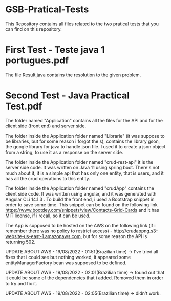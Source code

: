 # GSB-Pratical-Tests

This Repository contains all files related to the two pratical tests that you can find on this repository.

# First Test - Teste java 1 portugues.pdf

The file Result.java contains the resolution to the given problem. 

# Second Test - Java Practical Test.pdf

The folder named "Application" contains all the files for the API and for the client side (front end) and server side.

The folder inside the Application folder named "Librarie" (it was suppose to be libraries, but for some reason i forgot the s), contains the library gson, the google library for java to handle json file. I used it to create a json object from a string, to use it as a response on the server side.

The folder inside the Application folder named "crud-rest-api" it is the server side code. It was written on Java 11 using spring boot. There's not much about it, it is a simple api that has only one entity, that is users, and it has all the crud operations to this entity.

The folder inside the Application folder named "crudApp" contains the client side code. It was written using angular, and it was generated with Angular CLi 14.1.3 . To build the front end, i used a Bootstrap snippet in order to save some time. This snippet can be found on the following link https://www.bootdey.com/snippets/view/Contacts-Grid-Cards and it has MIT license, if i recall, so it can be used.

The App is supposed to be hosted on the AWS on the following link (if i remember there was no policy to restrict access) - http://crudappng.s3-website-us-east-1.amazonaws.com, but for some reason the API is returning 502. 

UPDATE ABOUT AWS - 19/08/2022 -  01:51(Brazilian time) -> I've tried all fixes that i could see but nothing worked, it appeared some entityManagerFactory bean was supposed to be defined.

UPDATE ABOUT AWS - 19/08/2022 -  02:01(Brazilian time) -> found out that it could be some of the dependencies that i added. Removed them in order to try and fix it.

UPDATE ABOUT AWS - 19/08/2022 -  02:05(Brazilian time) -> didn't work.
